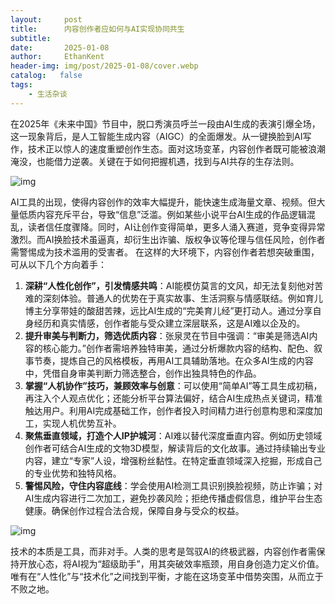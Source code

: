 ```yaml
---
layout:     post
title:      内容创作者应如何与AI实现协同共生
subtitle:   
date:       2025-01-08
author:     EthanKent
header-img: img/post/2025-01-08/cover.webp
catalog:   false
tags:
    - 生活杂谈
---
```


在2025年《未来中国》节目中，脱口秀演员呼兰一段由AI生成的表演引爆全场，这一现象背后，是人工智能生成内容（AIGC）的全面爆发。从一键换脸到AI写作，技术正以惊人的速度重塑创作生态。面对这场变革，内容创作者既可能被浪潮淹没，也能借力逆袭。关键在于如何把握机遇，找到与AI共存的生存法则。

![img](/img/post/2025-01-08/01.webp)

AI工具的出现，使得内容创作的效率大幅提升，能快速生成海量文章、视频。但大量低质内容充斥平台，导致“信息”泛滥。例如某些小说平台AI生成的作品逻辑混乱，读者信任度骤降。同时，AI让创作变得简单，更多人涌入赛道，竞争变得异常激烈。而AI换脸技术虽逼真，却衍生出诈骗、版权争议等伦理与信任风险，创作者需警惕成为技术滥用的受害者。
在这样的大环境下，内容创作者若想突破重围，可从以下几个方向着手：

1. **深耕“人性化创作”，引发情感共鸣**：AI能模仿莫言的文风，却无法复刻他对苦难的深刻体验。普通人的优势在于真实故事、生活洞察与情感联结。例如育儿博主分享带娃的酸甜苦辣，远比AI生成的“完美育儿经”更打动人。通过分享自身经历和真实情感，创作者能与受众建立深层联系，这是AI难以企及的。
2. **提升审美与判断力，筛选优质内容**：张泉灵在节目中强调：“审美是筛选AI内容的核心能力。”创作者需培养独特审美，通过分析爆款内容的结构、配色、叙事节奏，提炼自己的风格模板，再用AI工具辅助落地。在众多AI生成的内容中，凭借自身审美判断力筛选整合，创作出独具特色的作品。
3. **掌握“人机协作”技巧，兼顾效率与创意**：可以使用“简单AI”等工具生成初稿，再注入个人观点优化；还能分析平台算法偏好，结合AI生成热点关键词，精准触达用户。利用AI完成基础工作，创作者投入时间精力进行创意构思和深度加工，实现人机优势互补。
4. **聚焦垂直领域，打造个人IP护城河**：AI难以替代深度垂直内容。例如历史领域创作者可结合AI生成的文物3D模型，解读背后的文化故事。通过持续输出专业内容，建立“专家”人设，增强粉丝黏性。在特定垂直领域深入挖掘，形成自己的专业优势和独特风格。
5. **警惕风险，守住内容底线**：学会使用AI检测工具识别换脸视频，防止诈骗；对AI生成内容进行二次加工，避免抄袭风险；拒绝传播虚假信息，维护平台生态健康。确保创作过程合法合规，保障自身与受众的权益。
   
![img](/img/post/2025-01-08/02.webp)

技术的本质是工具，而非对手。人类的思考是驾驭AI的终极武器，内容创作者需保持开放心态，将AI视为“超级助手”，用其突破效率瓶颈，用自身创造力定义价值。唯有在“人性化”与“技术化”之间找到平衡，才能在这场变革中借势突围，从而立于不败之地。
